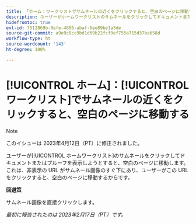```yaml
---
title: 「ホーム：ワークリストでサムネールの近くをクリックすると、空白のページに移動する」
description: ユーザーがホームワークリストのサムネールをクリックしてドキュメントまたはプルーフを表示しようとすると、空白のページに移動します。これは、非表示の URL がサムネール画像のすぐ下にあり、ユーザーがこの URL をクリックすると、空白のページに移動するからです。
hidefromtoc: true
exl-id: 7512869b-8efe-4806-abaf-6ee89be1a3de
source-git-commit: a9e0c0cc9bd1d69b22fcf9ef755a715d37ba658d
workflow-type: ht
source-wordcount: '143'
ht-degree: 100%

---
```


# [!UICONTROL ホーム]：[!UICONTROL ワークリスト]でサムネールの近くをクリックすると、空白のページに移動する

>[!NOTE]
>
>このイシューは 2023年4月12日（PT）に修正されました。

ユーザーが[!UICONTROL ホームワークリスト]のサムネールをクリックしてドキュメントまたはプルーフを表示しようとすると、空白のページに移動します。これは、非表示の URL がサムネール画像のすぐ下にあり、ユーザーがこの URL をクリックすると、空白のページに移動するからです。

**回避策**

サムネール画像を直接クリックします。

_最初に報告されたのは 2023年2月17日（PT）です。_

